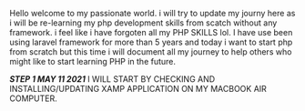 Hello welcome to my passionate world. 
i will try to update my journy here as i will be re-learning my php development skills from scatch without any framework.
i feel like i have forgoten all my PHP SKILLS lol.
I have use been using laravel framework for more than 5 years and today i want to start php from scratch but this time i will document all my journey to help others who might like to start learning PHP in the future.

*****STEP 1 MAY 11 2021*****
I WILL START BY CHECKING AND INSTALLING/UPDATING XAMP APPLICATION ON MY MACBOOK AIR COMPUTER.
